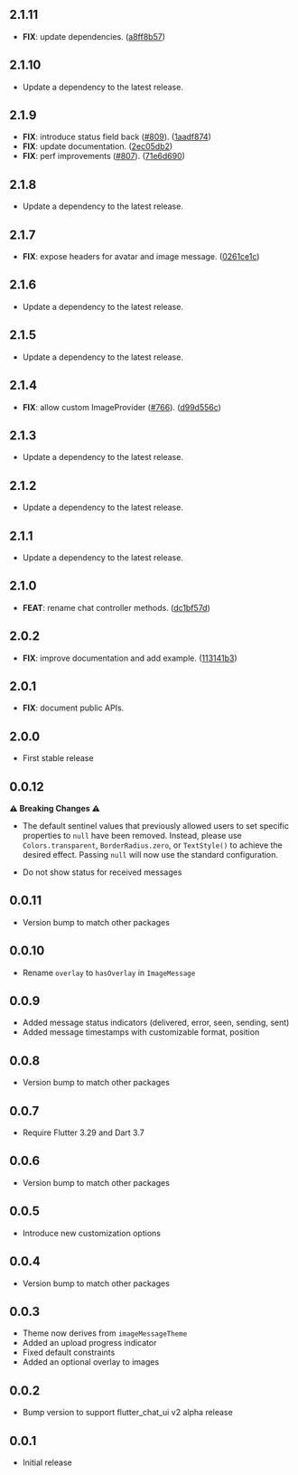 ## 2.1.11

 - **FIX**: update dependencies. ([a8ff8b57](https://github.com/flyerhq/flutter_chat_ui/commit/a8ff8b573a25146d5c78b1014c9caa3126d1de40))

## 2.1.10

 - Update a dependency to the latest release.

## 2.1.9

 - **FIX**: introduce status field back ([#809](https://github.com/flyerhq/flutter_chat_ui/issues/809)). ([1aadf874](https://github.com/flyerhq/flutter_chat_ui/commit/1aadf8747d81672422a0e40363b0c2aeaa9e3efd))
 - **FIX**: update documentation. ([2ec05db2](https://github.com/flyerhq/flutter_chat_ui/commit/2ec05db24f3fb469658a3fd3a27a7c3c739826e9))
 - **FIX**: perf improvements ([#807](https://github.com/flyerhq/flutter_chat_ui/issues/807)). ([71e6d690](https://github.com/flyerhq/flutter_chat_ui/commit/71e6d69027d520c351b00c5e85e30cd97dabd321))

## 2.1.8

 - Update a dependency to the latest release.

## 2.1.7

 - **FIX**: expose headers for avatar and image message. ([0261ce1c](https://github.com/flyerhq/flutter_chat_ui/commit/0261ce1cbace258836f90c83d7d1348fc6253ab5))

## 2.1.6

 - Update a dependency to the latest release.

## 2.1.5

 - Update a dependency to the latest release.

## 2.1.4

 - **FIX**: allow custom ImageProvider ([#766](https://github.com/flyerhq/flutter_chat_ui/issues/766)). ([d99d556c](https://github.com/flyerhq/flutter_chat_ui/commit/d99d556c58d624f09c35d3c84d1d5de96a02fe9e))

## 2.1.3

 - Update a dependency to the latest release.

## 2.1.2

 - Update a dependency to the latest release.

## 2.1.1

 - Update a dependency to the latest release.

## 2.1.0

 - **FEAT**: rename chat controller methods. ([dc1bf57d](https://github.com/flyerhq/flutter_chat_ui/commit/dc1bf57d9b5f9655805589fdda5581759b9cc1a9))

## 2.0.2

 - **FIX**: improve documentation and add example. ([113141b3](https://github.com/flyerhq/flutter_chat_ui/commit/113141b31de52a166eea54625f4cdd5b80bb897a))

## 2.0.1

 - **FIX**: document public APIs.

## 2.0.0

- First stable release

## 0.0.12

**⚠️ Breaking Changes ⚠️**

- The default sentinel values that previously allowed users to set specific properties to `null` have been removed. Instead, please use `Colors.transparent`, `BorderRadius.zero`, or `TextStyle()` to achieve the desired effect. Passing `null` will now use the standard configuration.

- Do not show status for received messages

## 0.0.11

- Version bump to match other packages

## 0.0.10

- Rename `overlay` to `hasOverlay` in `ImageMessage`

## 0.0.9

- Added message status indicators (delivered, error, seen, sending, sent)
- Added message timestamps with customizable format, position

## 0.0.8

- Version bump to match other packages

## 0.0.7

- Require Flutter 3.29 and Dart 3.7

## 0.0.6

- Version bump to match other packages

## 0.0.5

- Introduce new customization options

## 0.0.4

- Version bump to match other packages

## 0.0.3

- Theme now derives from `imageMessageTheme`
- Added an upload progress indicator
- Fixed default constraints
- Added an optional overlay to images

## 0.0.2

- Bump version to support flutter_chat_ui v2 alpha release

## 0.0.1

- Initial release
